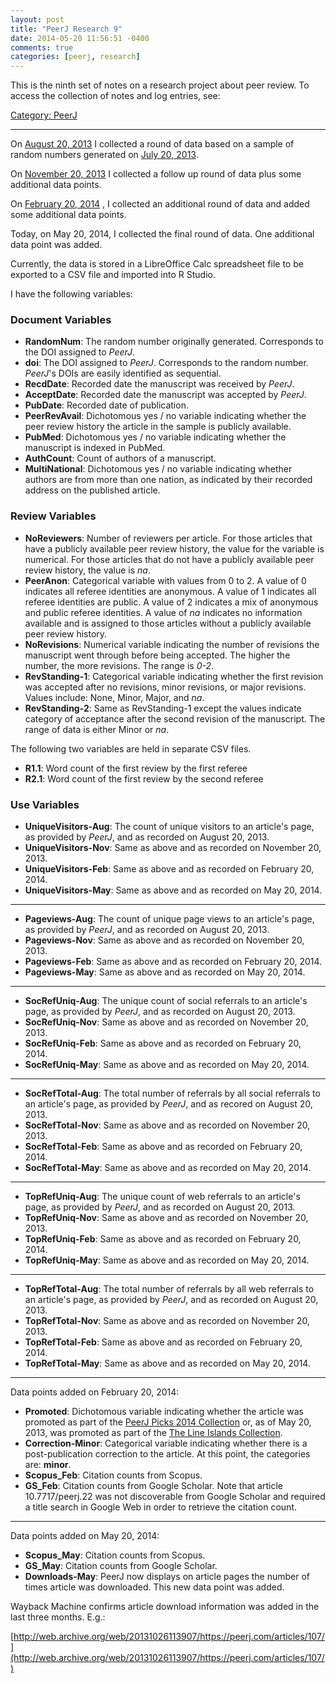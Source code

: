 ```yaml
---
layout: post
title: "PeerJ Research 9"
date: 2014-05-20 11:56:51 -0400
comments: true
categories: [peerj, research]
---
```


This is the ninth set of notes on a research project about peer
review. To access the collection of notes and log entries, see:

[Category: PeerJ](/blog/categories/peerj)

---

On [August 20, 2013](/blog/2013/08/20/peerj-research-2/) I
collected a round of data based on a sample of random numbers
generated on [July 20, 2013](/blog/2013/07/20/peerj-research/).

On [November 20, 2013](/blog/2013/11/20/peerj-research-7/) I
collected a follow up round of data plus some additional data
points.

On [February 20, 2014](/blog/2013/11/20/peerj-research-8/) , I
collected an additional round of data and added some additional
data points.

Today, on May 20, 2014, I collected the final round of data. One
additional data point was added.

Currently, the data is stored in a LibreOffice Calc spreadsheet
file to be exported to a CSV file and imported into R Studio.

I have the following variables:

### Document Variables

* **RandomNum**: The random number originally generated.
  Corresponds to the DOI assigned to *PeerJ*.
* **doi**: The DOI assigned to *PeerJ*. Corresponds to the random
  number. *PeerJ*'s DOIs are easily identified as sequential.
* **RecdDate**: Recorded date the manuscript was received by
  *PeerJ*.
* **AcceptDate**: Recorded date the manuscript was accepted by
  *PeerJ*.
* **PubDate**: Recorded date of publication.
* **PeerRevAvail**: Dichotomous yes / no variable indicating
  whether the peer review history the article in the sample is
  publicly available.
* **PubMed**: Dichotomous yes / no variable indicating whether the
  manuscript is indexed in PubMed.
* **AuthCount**: Count of authors of a manuscript.
* **MultiNational**: Dichotomous yes / no variable indicating
  whether authors are from more than one nation, as indicated by
  their recorded address on the published article.

### Review Variables

* **NoReviewers**: Number of reviewers per article. For those
  articles that have a publicly available peer review history, the
  value for the variable is numerical. For those articles that do
  not have a publicly available peer review history, the value is
  *na*.
* **PeerAnon**: Categorical variable with values from 0 to 2. A
  value of 0 indicates all referee identities are anonymous. A
  value of 1 indicates all referee identities are public. A value
  of 2 indicates a mix of anonymous and public referee identities.
  A value of *na* indicates no information available and is
  assigned to those articles without a publicly available peer
  review history.
* **NoRevisions**: Numerical variable indicating the number of
  revisions the manuscript went through before being accepted. The
  higher the number, the more revisions. The range is *0-2*.
* **RevStanding-1**: Categorical variable indicating whether the
  first revision was accepted after no revisions, minor revisions,
  or major revisions. Values include: None, Minor, Major, and
  *na*.
* **RevStanding-2**: Same as RevStanding-1 except the values
  indicate category of acceptance after the second revision of the
  manuscript. The range of data is either Minor or *na*.

The following two variables are held in separate CSV files.

* **R1.1**: Word count of the first review by the first referee
* **R2.1**: Word count of the first review by the second referee

### Use Variables

* **UniqueVisitors-Aug**: The count of unique visitors to an
  article's page, as provided by *PeerJ*, and as recorded on
  August 20, 2013.
* **UniqueVisitors-Nov**: Same as above and as recorded on
  November 20, 2013.
* **UniqueVisitors-Feb**: Same as above and as recorded on
  February 20, 2014.
* **UniqueVisitors-May**: Same as above and as recorded on
  May 20, 2014.

---

* **Pageviews-Aug**: The count of unique page views to an
  article's page, as provided by *PeerJ*, and as recorded on
  August 20, 2013.
* **Pageviews-Nov**: Same as above and as recorded on November 20,
  2013.
* **Pageviews-Feb**: Same as above and as recorded on February 20,
  2014.
* **Pageviews-May**: Same as above and as recorded on May 20,
  2014.

---

* **SocRefUniq-Aug**: The unique count of social referrals to an
  article's page, as provided by *PeerJ*, and as recorded on
  August 20, 2013.
* **SocRefUniq-Nov**: Same as above and as recorded on November
  20, 2013.
* **SocRefUniq-Feb**: Same as above and as recorded on February
  20, 2014.
* **SocRefUniq-May**: Same as above and as recorded on May 20,
  2014.

---

* **SocRefTotal-Aug**: The total number of referrals by all social
  referrals to an article's page, as provided by *PeerJ*, and as
  recored on August 20, 2013.
* **SocRefTotal-Nov**: Same as above and as recorded on November
  20, 2013.
* **SocRefTotal-Feb**: Same as above and as recorded on February
  20, 2014.
* **SocRefTotal-May**: Same as above and as recorded on May 20,
  2014.

---


* **TopRefUniq-Aug**: The unique count of web referrals to an
  article's page, as provided by *PeerJ*, and as recorded on
  August 20, 2013.
* **TopRefUniq-Nov**: Same as above and as recorded on November
  20, 2013.
* **TopRefUniq-Feb**: Same as above and as recorded on February
  20, 2014.
* **TopRefUniq-May**: Same as above and as recorded on May 20,
  2014.

---

* **TopRefTotal-Aug**: The total number of referrals by all web
  referrals to an article's page, as provided by *PeerJ*, and as
  recorded on August 20, 2013.
* **TopRefTotal-Nov**: Same as above and as recorded on November
  20, 2013.
* **TopRefTotal-Feb**: Same as above and as recorded on February
  20, 2014.
* **TopRefTotal-May**: Same as above and as recorded on May 20,
  2014.

---

Data points added on February 20, 2014:

* **Promoted**: Dichotomous variable indicating whether the
  article was promoted as part of the [PeerJ Picks 2014
  Collection][1] or, as of May 20, 2013, was promoted as part of
  the [The Line Islands Collection][2].
* **Correction-Minor**: Categorical variable indicating whether
  there is a post-publication correction to the article. At this
  point, the categories are: **minor**.
* **Scopus_Feb**: Citation counts from Scopus.
* **GS_Feb**: Citation counts from Google Scholar. Note that
  article 10.7717/peerj.22 was not discoverable from Google
  Scholar and required a title search in Google Web in order to
  retrieve the citation count.

---

Data points added on May 20, 2014:

* **Scopus_May**: Citation counts from Scopus.
* **GS_May**: Citation counts from Google Scholar.
* **Downloads-May**: PeerJ now displays on article pages the
  number of times article was downloaded. This new data point was
  added.

Wayback Machine confirms article download information was added in
the last three months. E.g.:

[http://web.archive.org/web/20131026113907/https://peerj.com/articles/107/](http://web.archive.org/web/20131026113907/https://peerj.com/articles/107/)

[1]: https://peerj.com/collections/5-peerjpicks/
[2]: https://peerj.com/collections/1-line-islands/
